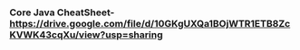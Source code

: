 ### Core Java CheatSheet-https://drive.google.com/file/d/10GKgUXQa1BOjWTR1ETB8ZcKVWK43cqXu/view?usp=sharing

